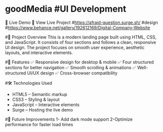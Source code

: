 # goodMedia #UI Development 
🚀 Live Demo
🔗 View Live Project #https://afraid-question.surge.sh/ 
#design #https://www.behance.net/gallery/192612169/Digital-Company-Website

#📌 Project Overview
This is a modern landing page built using HTML, CSS, and JavaScript. It consists of four sections and follows a clean, responsive UI design. The project focuses on smooth user experience, aesthetic layouts, and interactive elements. 

#🎨 Features
✅ Responsive design for desktop & mobile
✅ Four structured sections for better navigation
✅ Smooth scrolling & animations
✅ Well-structured UI/UX design
✅ Cross-browser compatibility

#🛠️ Technologies Used
* HTML5 – Semantic markup
* CSS3 – Styling & layout
* JavaScript – Interactive elements
* Surge – Hosting the live demo 

#📌 Future Improvements
1- Add dark mode support
2-Optimize performance for faster load times

